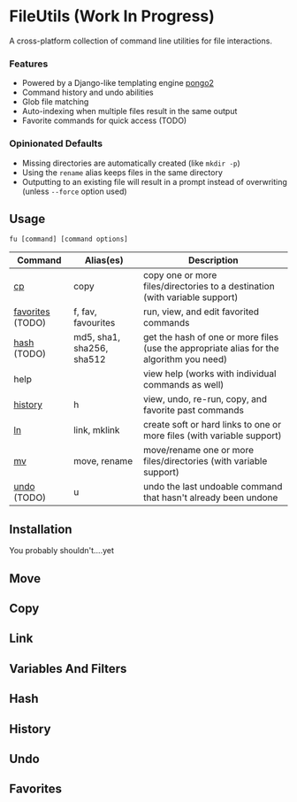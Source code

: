 # FileUtils (Work In Progress)

A cross-platform collection of command line utilities for file interactions.

### Features
- Powered by a Django-like templating engine [pongo2](https://github.com/flosch/pongo2)
- Command history and undo abilities
- Glob file matching
- Auto-indexing when multiple files result in the same output
- Favorite commands for quick access (TODO)

### Opinionated Defaults
- Missing directories are automatically created (like `mkdir -p`)
- Using the `rename` alias keeps files in the same directory
- Outputting to an existing file will result in a prompt instead of overwriting (unless `--force` option used)

## Usage

`fu [command] [command options]`

| Command | Alias(es) | Description |
| ----- | ----- | ----- |
| [cp](#copy) | copy | copy one or more files/directories to a destination (with variable support) |
| [favorites](#favorites) (TODO) | f, fav, favourites | run, view, and edit favorited commands |
| [hash](#hash) (TODO) | md5, sha1, sha256, sha512 | get the hash of one or more files (use the appropriate alias for the algorithm you need) |
| help | | view help (works with individual commands as well) |
| [history](#history) | h | view, undo, re-run, copy, and favorite past commands |
| [ln](#link) | link, mklink | create soft or hard links to one or more files (with variable support) |
| [mv](#move) | move, rename | move/rename one or more files/directories (with variable support) |
| [undo](#undo) (TODO) | u | undo the last undoable command that hasn't already been undone |

## Installation

You probably shouldn't....yet

## Move

## Copy

## Link

## Variables And Filters

## Hash

## History

## Undo

## Favorites